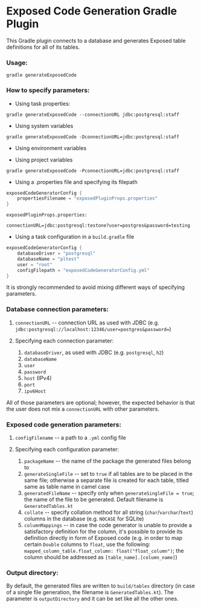 # Exposed Code Generation Gradle Plugin

This Gradle plugin connects to a database and generates Exposed table definitions for all of its tables.

### Usage:

`gradle generateExposedCode`

### How to specify parameters:

* Using task properties:

`gradle generateExposedCode --connectionURL jdbc:postgresql:staff`

* Using system variables

`gradle generateExposedCode -DconnectionURL=jdbc:postgresql:staff`

* Using environment variables

* Using project variables

`gradle generateExposedCode -PconnectionURL=jdbc:postgresql:staff`

* Using a .properties file and specifying its filepath

```kotlin
exposedCodeGeneratorConfig {
    propertiesFilename = "exposedPluginProps.properties"
}
```

`exposedPluginProps.properties:`
```
connectionURL=jdbc:postgresql:testone?user=postgres&password=testing
```

* Using a task configuration in a `build.gradle` file

```kotlin
exposedCodeGeneratorConfig {
    databaseDriver = "postgresql"
    databaseName = "pltest"
    user = "root"
    configFilepath = "exposedCodeGeneratorConfig.yml"
}
```

It is strongly recommended to avoid mixing different ways of specifying parameters.

### Database connection parameters:

1. `connectionURL` -- connection URL as used with JDBC (e.g. `jdbc:postgresql://localhost:12346/user=postgres&password=`)

2. Specifying each connection parameter:
    1. `databaseDriver`, as used with JDBC (e.g. `postgresql`, `h2`)
    2. `databaseName` 
    3. `user`
    4. `password`
    5. `host` (IPv4)
    6. `port`
    7. `ipv6Host`
    
All of those parameters are optional; however, the expected behavior is that the user does not mix a `connectionURL` with other parameters.

### Exposed code generation parameters:

1. `configFilename` -- a path to a `.yml` config file

2. Specifying each configuration parameter:
    1. `packageName` -- the name of the package the generated files belong to
    2. `generateSingleFile` -- set to `true` if all tables are to be placed in the same file; otherwise a separate file is created for each table, titled same as table name in camel case
    3. `generatedFileName` -- specify only when `generateSingleFile = true`; the name of the file to be generated. Default filename is `GeneratedTables.kt`
    4. `collate` -- specify collation method for all string (`char`/`varchar`/`text`) columns in the database (e.g. `NOCASE` for SQLite)
    5. `columnMappings` -- in case the code generator is unable to provide a satisfactory definition for the column, it's possible to provide its definition directly in form of Exposed code (e.g. in order to map certain `Double` columns to `float`, use the following: `mapped_column_table.float_column: float("float_column")`; the column should be addressed as `[table_name].[column_name]`)
    
### Output directory:

By default, the generated files are written to `build/tables` directory (in case of a single file generation, the filename is `GeneratedTables.kt`). The parameter is `outputDirectory` and it can be set like all the other ones.
     
    
    
